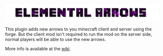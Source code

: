 [![ElementalArrows][Logo]][Home]

This plugin adds new arrows to you minecraft client and server using the forge. But the client mod isn't
required to run the mod on the server side, normal players will be able to use the new arrows.

More info is available at the [wiki][Wiki].

[Home]: https://github.com/Cybermaxke/ElementalArrows
[Logo]: https://github.com/Cybermaxke/ElementalArrows/raw/master/logo.png
[Wiki]: https://github.com/Cybermaxke/ElementalArrows/wiki